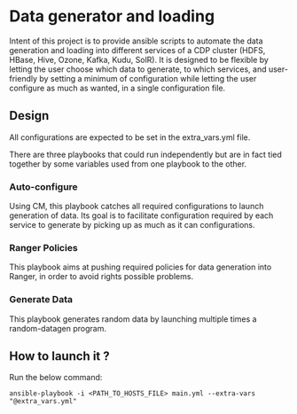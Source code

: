 # Data generator and loading

Intent of this project is to provide ansible scripts to automate the data generation and loading into different services of a CDP cluster (HDFS, HBase, Hive, Ozone, Kafka, Kudu, SolR).
It is designed to be flexible by letting the user choose which data to generate, to which services, and user-friendly by setting a minimum of configuration while letting the user configure as much as wanted, in a single configuration file.

## Design

All configurations are expected to be set in the extra_vars.yml file.

There are three playbooks that could run independently but are in fact tied together by some variables used from one playbook to the other.

### Auto-configure

Using CM, this playbook catches all required configurations to launch generation of data.
Its goal is to facilitate configuration required by each service to generate by picking up as much as it can configurations.

### Ranger Policies

This playbook aims at pushing required policies for data generation into Ranger, in order to avoid rights possible problems.

### Generate Data

This playbook generates random data by launching multiple times a random-datagen program.


## How to launch it ?


Run the below command:

    ansible-playbook -i <PATH_TO_HOSTS_FILE> main.yml --extra-vars "@extra_vars.yml"

